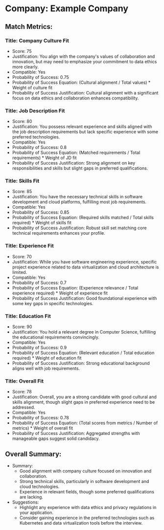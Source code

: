 # Company: Example Company

## Match Metrics:

### Title: Company Culture Fit
- Score: 75
- Justification: You align with the company's values of collaboration and innovation, but may need to emphasize your commitment to data ethics more clearly.
- Compatible: Yes
- Probability of Success: 0.75
- Probability of Success Equation: (Cultural alignment / Total values) * Weight of culture fit
- Probability of Success Justification: Cultural alignment with a significant focus on data ethics and collaboration enhances compatibility.


### Title: Job Description Fit
- Score: 80
- Justification: You possess relevant experience and skills aligned with the job description requirements but lack specific experience with some preferred technologies.
- Compatible: Yes
- Probability of Success: 0.8
- Probability of Success Equation: (Matched requirements / Total requirements) * Weight of JD fit
- Probability of Success Justification: Strong alignment on key responsibilities and skills but slight gaps in preferred qualifications.


### Title: Skills Fit
- Score: 85
- Justification: You have the necessary technical skills in software development and cloud platforms, fulfilling most job requirements.
- Compatible: Yes
- Probability of Success: 0.85
- Probability of Success Equation: (Required skills matched / Total skills required) * Weight of skills fit
- Probability of Success Justification: Robust skill set matching core technical requirements enhances your profile.


### Title: Experience Fit
- Score: 70
- Justification: While you have software engineering experience, specific project experience related to data virtualization and cloud architecture is limited.
- Compatible: Yes
- Probability of Success: 0.7
- Probability of Success Equation: (Experience relevance / Total experience required) * Weight of experience fit
- Probability of Success Justification: Good foundational experience with some key gaps in specific technologies.


### Title: Education Fit
- Score: 90
- Justification: You hold a relevant degree in Computer Science, fulfilling the educational requirements convincingly.
- Compatible: Yes
- Probability of Success: 0.9
- Probability of Success Equation: (Relevant education / Total education required) * Weight of education fit
- Probability of Success Justification: Strong educational background aligns well with job requirements.


### Title: Overall Fit
- Score: 78
- Justification: Overall, you are a strong candidate with good cultural and skills alignment, though slight gaps in preferred experience need to be addressed.
- Compatible: Yes
- Probability of Success: 0.78
- Probability of Success Equation: (Total scores from metrics / Number of metrics) * Weight of overall fit
- Probability of Success Justification: Aggregated strengths with manageable gaps suggest solid candidacy.


## Overall Summary:
- Summary:
    - Good alignment with company culture focused on innovation and collaboration.
    - Strong technical skills, particularly in software development and cloud technologies.
    - Experience in relevant fields, though some preferred qualifications are lacking.
- Suggestions:
    - Highlight any experience with data ethics and privacy regulations in your application.
    - Consider gaining experience in the preferred technologies such as Kubernetes and data virtualization tools before the interview.
        
